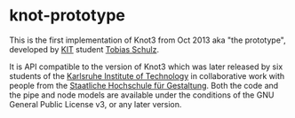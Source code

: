 # knot-prototype

This is the first implementation of Knot3 from Oct 2013 aka "the prototype", developed by [KIT](http://www.kit.edu) student
[Tobias Schulz](https://github.com/tobiasschulz).

It is API compatible to the version of Knot3 which was later released by six students
of the [Karlsruhe Institute of Technology](http://www.kit.edu) in collaborative work with people from the [Staatliche Hochschule für Gestaltung](http://www.hfg-karlsruhe.de).
Both the code and the pipe and node models are available under the conditions of the GNU General Public License v3, or any later version.

